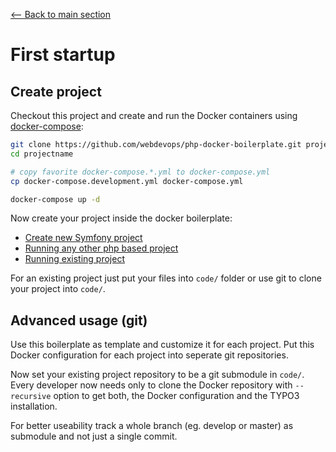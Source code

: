 [<-- Back to main section](../README.md)

# First startup

## Create project

Checkout this project and create and run the Docker containers using [docker-compose](https://github.com/docker/compose):

```bash
git clone https://github.com/webdevops/php-docker-boilerplate.git projectname
cd projectname

# copy favorite docker-compose.*.yml to docker-compose.yml
cp docker-compose.development.yml docker-compose.yml

docker-compose up -d
```

Now create your project inside the docker boilerplate:

- [Create new Symfony project](PROJECT-SYMFONY.md)
- [Running any other php based project](PROJECT-OTHER.md)
- [Running existing project](PROJECT-EXISTING.md)

For an existing project just put your files into `code/` folder or use git to clone your project into `code/`.

## Advanced usage (git)

Use this boilerplate as template and customize it for each project. Put this Docker
configuration for each project into seperate git repositories.

Now set your existing project repository to be a git submodule in `code/`.
Every developer now needs only to clone the Docker repository with `--recursive` option
to get both, the Docker configuration and the TYPO3 installation.

For better useability track a whole branch (eg. develop or master) as submodule and not just a single commit.
